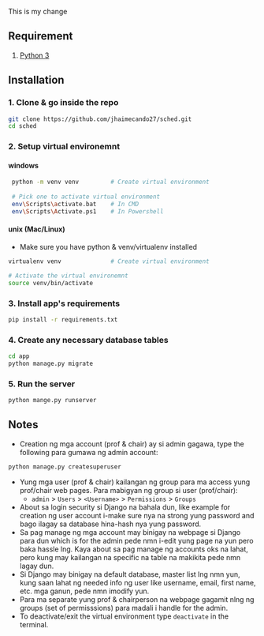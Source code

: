 This is my change

## Requirement
1. [Python 3](https://www.python.org/)

## Installation
### 1. Clone & go inside the repo
```sh
git clone https://github.com/jhaimecando27/sched.git
cd sched
```
### 2. Setup virtual environemnt
#### windows
```sh
 python -m venv venv         # Create virtual environment
 
 # Pick one to activate virtual environment
 env\Scripts\activate.bat    # In CMD
 env\Scripts\Activate.ps1    # In Powershell
```
#### unix (Mac/Linux)
- Make sure you have python & venv/virtualenv installed
```sh
virtualenv venv              # Create virtual environment

# Activate the virtual environemnt
source venv/bin/activate
```
### 3. Install app's requirements
```sh
pip install -r requirements.txt
```
### 4. Create any necessary database tables
```sh
cd app
python manage.py migrate
```
### 5. Run the server
```sh
python mange.py runserver
```
## Notes
- Creation ng mga account (prof & chair) ay si admin gagawa, type the following para gumawa ng admin account:
```sh
python manage.py createsuperuser
```
- Yung mga user (prof & chair) kailangan ng group para ma access yung prof/chair web pages. Para mabigyan ng group si user (prof/chair):
  - `admin` > `Users` > `<Username>` > `Permissions` > `Groups`
- About sa login security si Django na bahala dun, like example for creation ng user account i-make sure nya na strong yung password and bago ilagay sa database hina-hash nya yung password.
- Sa pag manage ng mga account may binigay na webpage si Django para dun which is for the admin pede nmn i-edit yung page na yun pero baka hassle lng. Kaya about sa pag manage ng accounts oks na lahat, pero kung may kailangan na specific na table na makikita pede nmn lagay dun.
- Si Django may binigay na default database, master list lng nmn yun, kung saan lahat ng needed info ng user like username, email, first name, etc. mga ganun, pede nmn imodify yun.
- Para ma separate yung prof & chairperson na webpage gagamit nlng ng groups (set of permisssions) para madali i handle for the admin.
- To deactivate/exit the virtual environment type `deactivate` in the terminal.
